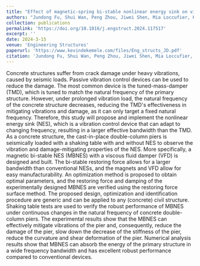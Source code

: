 ```yaml
---
title: "Effect of magnetic-spring bi-stable nonlinear energy sink on vibration and damage reduction of concrete double-column piers: Experimental and numerical analysis"
authors: "Jundong Fu, Shui Wan, Peng Zhou, Jiwei Shen, Mia Loccufier, Kevin Dekemele"
collection: publications
permalink: 'https://doi.org/10.1016/j.engstruct.2024.117517'
excerpt: ''
date: 2024-3-15
venue: 'Engineering Structures'
paperurl: 'https://www.kevindekemele.com/files/Eng_structs_JD.pdf'
citation: 'Jundong Fu, Shui Wan, Peng Zhou, Jiwei Shen, Mia Loccufier, Kevin Dekemele (2024). Effect of magnetic-spring bi-stable nonlinear energy sink on vibration and damage reduction of concrete double-column piers: Experimental and numerical analysis. Engineering Structures, 303, 117517'
---
```


Concrete structures suffer from crack damage under heavy vibrations, caused by seismic loads. Passive vibration control devices can be used to reduce the damage. The most common device is the tuned-mass-damper (TMD), which is tuned to match the natural frequency of the primary structure. However, under prolonged vibration load, the natural frequency of the concrete structure decreases, reducing the TMD's effectiveness in mitigating vibrations and damage, as it can only target a fixed natural frequency. Therefore, this study will propose and implement the nonlinear energy sink (NES), which is a vibration control device that can adapt to changing frequency, resulting in a larger effective bandwidth than the TMD. As a concrete structure, the cast-in-place double-column piers is seismically loaded with a shaking table with and without NES to observe the vibration and damage-mitigating properties of the NES. More specifically, a magnetic bi-stable NES (MBNES) with a viscous fluid damper (VFD) is designed and built. The bi-stable restoring force allows for a larger bandwidth than conventional NESs, and the magnets and VFD allow for easy manufacturability. An optimization method is proposed to obtain optimal parameters, and the restoring force and damping of the experimentally designed MBNES are verified using the restoring force surface method. The proposed design, optimization and identification procedure are generic and can be applied to any (concrete) civil structure. Shaking table tests are used to verify the robust performance of MBNES under continuous changes in the natural frequency of concrete double-column piers. The experimental results show that the MBNES can effectively mitigate vibrations of the pier and, consequently, reduce the damage of the pier, slow down the decrease of the stiffness of the pier, reduce the curvature and shear deformation of the pier. Numerical analysis results show that MBNES can absorb the energy of the primary structure in a wide frequency bandwidth and has excellent robust performance compared to conventional devices.
